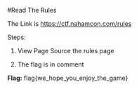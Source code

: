 #Read The Rules

The Link is https://ctf.nahamcon.com/rules

Steps:

1. View Page Source the rules page

2. The flag is in comment

**Flag:** flag{we_hope_you_enjoy_the_game}
